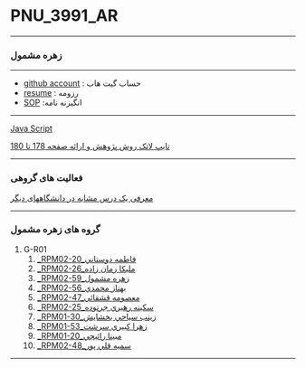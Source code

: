 # PNU_3991_AR
---------

### زهره مشمول
 
---
- [github account](https://github.com/zohremashmul/)
  : حساب گیت هاب
- [resume](https://github.com/zohremashmul/github.io)
  : رزومه
- [SOP](https://github.com/zohremashmul/sop)
  :انگیزنه نامه 
  
------------------

[Java Script](https://github.com/zohremashmul/PNU_3991_AR/blob/main/JavaScript_certificate.pdf)

[تایپ لاتک روش پژوهش و ارائه صفحه 178 تا 180](https://github.com/zohremashmul/PNU_3991_AR/tree/main/latex%20178%20179%20180)

-------------------

### فعالیت های گروهی

[معرفی یک درس مشابه در دانشگاههای دیگر](https://shahreketabonline.com/Products/Details/243874/%D8%A7%D8%B5%D9%88%D9%84_%D9%88_%D8%B1%D9%88%D8%B4%D9%87%D8%A7%DB%8C_%D9%BE%DA%98%D9%88%D9%87%D8%B4_%DA%A9%DB%8C%D9%81%DB%8C_%D8%AF%D8%A7%D9%86%D8%B4%DA%AF%D8%A7%D9%87_%D8%A2%D8%B2%D8%A7%D8%AF_%D8%B9%D9%84%D9%88%D9%85_%D8%AA%D8%AD%D9%82%DB%8C%D9%82%D8%A7%D8%AA)

--------------------

### گروه های زهره مشمول

1. G-R01
    1. [_RPM02-20_فاطمه دوستاني](https://github.com/AliRazavi-edu/PNU_3991/tree/master/_BSc/ResearchAndPresentationMethods/1322010_02/20_%D9%81%D8%A7%D8%B7%D9%85%D9%87%20%D8%AF%D9%88%D8%B3%D8%AA%D8%A7%D9%86%D9%8A)    
    1. [_RPM02-26_مليكا زمان زاده](https://github.com/AliRazavi-edu/PNU_3991/tree/master/_BSc/ResearchAndPresentationMethods/1322010_02/26_%D9%85%D9%84%D9%8A%D9%83%D8%A7%20%D8%B2%D9%85%D8%A7%D9%86%20%D8%B2%D8%A7%D8%AF%D9%87)   
    1. [_RPM02-59_زهره مشمول](https://github.com/AliRazavi-edu/PNU_3991/tree/master/_BSc/ResearchAndPresentationMethods/1322010_02/59_%D8%B2%D9%87%D8%B1%D9%87%20%D9%85%D8%B4%D9%85%D9%88%D9%84)       
    1. [_RPM02-56_بهناز محمدي](https://github.com/AliRazavi-edu/PNU_3991/tree/master/_BSc/ResearchAndPresentationMethods/1322010_02/56_%D8%A8%D9%87%D9%86%D8%A7%D8%B2%20%D9%85%D8%AD%D9%85%D8%AF%D9%8A)   
   1. [_RPM02-47_معصومه قشقائي](https://github.com/AliRazavi-edu/PNU_3991/tree/master/_BSc/ResearchAndPresentationMethods/1322010_02/47_%D9%85%D8%B9%D8%B5%D9%88%D9%85%D9%87%20%D9%82%D8%B4%D9%82%D8%A7%D8%A6%D9%8A)
   1. [_RPM02-25_سكينه رهبري جرتوده](https://github.com/AliRazavi-edu/PNU_3991/tree/master/_BSc/ResearchAndPresentationMethods/1322010_02/25_%D8%B3%D9%83%D9%8A%D9%86%D9%87%20%D8%B1%D9%87%D8%A8%D8%B1%D9%8A%20%D8%AC%D8%B1%D8%AA%D9%88%D8%AF%D9%87)
   1. [_RPM01-30_زينب سياحي بخشايش](https://github.com/AliRazavi-edu/PNU_3991/tree/master/_BSc/ResearchAndPresentationMethods/1322010_01/30_%D8%B2%D9%8A%D9%86%D8%A8%20%D8%B3%D9%8A%D8%A7%D8%AD%D9%8A%20%D8%A8%D8%AE%D8%B4%D8%A7%D9%8A%D8%B4)
   1. [_RPM01-53_زهرا كبيري سرشت](https://github.com/AliRazavi-edu/PNU_3991/tree/master/_BSc/ResearchAndPresentationMethods/1322010_01/53_%D8%B2%D9%87%D8%B1%D8%A7%20%D9%83%D8%A8%D9%8A%D8%B1%D9%8A%20%D8%B3%D8%B1%D8%B4%D8%AA)
   1. [_RPM01-20_مبينا رائيجي](https://github.com/AliRazavi-edu/PNU_3991/tree/master/_BSc/ResearchAndPresentationMethods/1322010_01/20_%D9%85%D8%A8%D9%8A%D9%86%D8%A7%20%D8%B1%D8%A7%D8%A6%D9%8A%D8%AC%D9%8A)
   1. [_RPM02-48_سميه قلي پور](https://github.com/AliRazavi-edu/PNU_3991/tree/master/_BSc/ResearchAndPresentationMethods/1322010_02/48_%D8%B3%D9%85%D9%8A%D9%87%20%D9%82%D9%84%D9%8A%20%D9%BE%D9%88%D8%B1)


------------------
